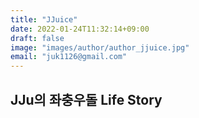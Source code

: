 ```yaml
---
title: "JJuice"
date: 2022-01-24T11:32:14+09:00
draft: false
image: "images/author/author_jjuice.jpg"
email: "juk1126@gmail.com"
---
```


## JJu의 좌충우돌 Life Story